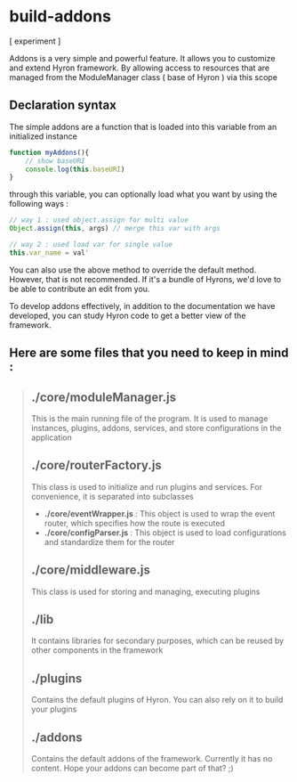 # build-addons

\[ experiment \]

Addons is a very simple and powerful feature. It allows you to customize and extend Hyron framework. By allowing access to resources that are managed from the ModuleManager class ( base of Hyron ) via this scope

## Declaration syntax

The simple addons are a function that is loaded into this variable from an initialized instance

```javascript
function myAddons(){
    // show baseURI
    console.log(this.baseURI)
}
```

through this variable, you can optionally load what you want by using the following ways :

```javascript
// way 1 : used object.assign for multi value
Object.assign(this, args) // merge this var with args

// way 2 : used load var for single value
this.var_name = val'
```

You can also use the above method to override the default method. However, that is not recommended. If it's a bundle of Hyrons, we'd love to be able to contribute an edit from you.

To develop addons effectively, in addition to the documentation we have developed, you can study Hyron code to get a better view of the framework.

## **Here are some files that you need to keep in mind :**

> ## ./core/moduleManager.js
>
> This is the main running file of the program. It is used to manage instances, plugins, addons, services, and store configurations in the application
>
> ## ./core/routerFactory.js
>
> This class is used to initialize and run plugins and services. For convenience, it is separated into subclasses
>
> * **./core/eventWrapper.js** : This object is used to wrap the event router, which specifies how the route is executed
> * **./core/configParser.js** : This object is used to load configurations and standardize them for the router
>
> ## ./core/middleware.js
>
> This class is used for storing and managing, executing plugins
>
> ## ./lib
>
> It contains libraries for secondary purposes, which can be reused by other components in the framework
>
> ## ./plugins
>
> Contains the default plugins of Hyron. You can also rely on it to build your plugins
>
> ## ./addons
>
> Contains the default addons of the framework. Currently it has no content. Hope your addons can become part of that? ;)

